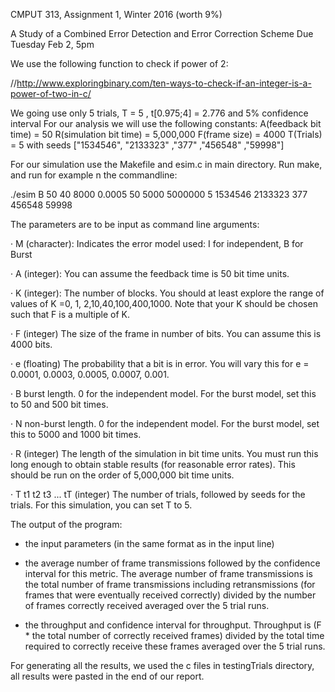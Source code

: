 CMPUT 313, Assignment 1, Winter 2016  (worth 9%)

A Study of a Combined Error Detection and Error Correction Scheme
Due Tuesday Feb 2, 5pm 

We use the following function to check if power of 2:

//http://www.exploringbinary.com/ten-ways-to-check-if-an-integer-is-a-power-of-two-in-c/

We going use only 5 trials, T = 5 , t[0.975;4] = 2.776 and 5% confidence interval
For our analysis we will use the following constants:
A(feedback bit time)  = 50
R(simulation bit time) = 5,000,000
F(frame size) = 4000
T(Trials) = 5 with seeds ["1534546", "2133323" ,"377" ,"456548" ,"59998"] 

For our simulation use the Makefile and esim.c in main directory. Run make, and run for example
n the commandline:

./esim B 50 40 8000 0.0005 50 5000 5000000 5 1534546 2133323 377 456548 59998

The parameters are to be input as command line arguments:

· M (character): Indicates the error model used:  I for independent, B for Burst

· A (integer): You can assume the feedback time is 50 bit time units.

· K (integer):  The number of blocks. You should at least explore the range of values of K =0, 1, 2,10,40,100,400,1000.  Note that your K should be chosen such that F is a multiple of K.

· F (integer)   The size of the frame in number of bits.   You can assume this is 4000 bits. 

· e (floating)  The probability that a bit is in error.  You will vary this for e = 0.0001, 0.0003, 0.0005, 0.0007,  0.001.

· B burst length.  0 for the independent model.  For the burst model, set this to 50 and 500 bit times.

· N non-burst length.  0 for the independent model.  For the burst model, set this to 5000 and 1000 bit times.

· R (integer)   The length of the simulation in bit time units.   You must run this long enough to obtain stable results (for reasonable error rates).  This should be run on the order of 5,000,000 bit time units.

· T  t1 t2 t3 ... tT (integer)   The number of trials, followed by seeds for the trials.  For this simulation, you can set T to 5.

The output of the program:

* the input parameters (in the same format as in the input line)


* the average number of frame transmissions followed by the confidence interval for this metric.  The average number of frame transmissions is the total number of frame transmissions including retransmissions (for frames that were eventually received correctly) divided by the number of frames correctly received averaged over the 5 trial runs.


* the throughput and confidence interval for throughput.  Throughput is  (F * the total number of correctly received frames) divided by the total time required to correctly receive these frames averaged over the 5 trial runs.


For generating all the results, we used the c files in testingTrials directory, all results were pasted in the end of our report. 
